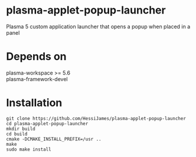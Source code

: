 # plasma-applet-popup-launcher
Plasma 5 custom application launcher that opens a popup when placed in a panel

# Depends on
plasma-workspace >= 5.6  
plasma-framework-devel

# Installation
```
git clone https://github.com/HessiJames/plasma-applet-popup-launcher
cd plasma-applet-popup-launcher
mkdir build
cd build
cmake -DCMAKE_INSTALL_PREFIX=/usr ..
make
sudo make install
```
